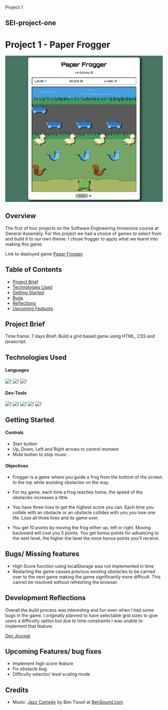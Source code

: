 Project 1
## SEI-project-one
 
# Project 1 - Paper Frogger
 
![PaperFrogger](./Screenshots/in%20game%202.png)
 
## Overview
 
The first of four projects on the Software Engineering Immersive course at General Assembly. For this project we had a choice of games to select from and build it to our own theme. I chose frogger to apply what we learnt into making this game. 
 
Link to deployed game [Paper Frogger](https://matthewccs.github.io/SEI-project-one/) 
 
## Table of Contents
 
- [Project Brief](#project-brief)
- [Technologies Used](#technologies-used)
- [Getting Started](#getting-started)
- [Bugs](#bugs)
- [Reflections](#reflections)
- [Upcoming Features](#upcoming-features)
 
## Project Brief
 
Time frame: 7 days 
Brief: Build a grid based game using HTML, CSS and javascript.  
 
## Technologies Used
 
#### Languages
 
![!](https://img.shields.io/static/v1?style=plastic&logo=HTML5&logoColor=orange&logoWidth=&label=&message=HTML&color=333333)
![!](https://img.shields.io/static/v1?style=plastic&logo=CSS3&logoColor=blue&logoWidth=&label=&message=CSS&color=333333)
![!](https://img.shields.io/static/v1?style=plastic&logo=javascript&logoColor=yellow&logoWidth=&label=&message=JavaScript&color=333333)
 
#### Dev-Tools
 
![!](https://img.shields.io/static/v1?style=plastic&logo=visualstudiocode&logoColor=blue&logoWidth=&label=&message=VSCODE&color=333333)
![!](https://img.shields.io/static/v1?style=plastic&logo=eslint&logoColor=blue&logoWidth=&label=&message=ESLint&color=333333)
![!](https://img.shields.io/static/v1?style=plastic&logo=git&logoColor=orange&logoWidth=&label=&message=git&color=333333)
![!](https://img.shields.io/static/v1?style=plastic&logo=github&logoColor=white&logoWidth=&label=&message=github&color=333333)
![!](https://img.shields.io/static/v1?style=plastic&logo=eslint&logoColor=blue&logoWidth=&label=&message=ESLint&color=333333)
 
 
 
## Getting Started
 
#### Controls
 
- Start button
- Up, Down, Left and Right arrows to control moment
- Mute button to stop music  .
 
#### Objectives
 
- Frogger is a game where you guide a frog from the bottom of the screen to the top while avoiding obstacles on the way. 
 
- For my game, each time a frog reaches home, the speed of the obstacles increases a little.
 
- You have three lives to get the highest score you can. Each time you collide with an obstacle or an obstacle collides with you you lose one life. Lose all three lives and its game over.
 
- You get 10 points by moving the frog either up, left or right. Moving backward will cost you 5 points. You get bonus points for advancing to the next level, the higher the level the more bonus points you'll receive. 
 
## Bugs/ Missing features
 
- High Score function using localStorage was not implemented in time
- Restarting the game causes previous existing obstacles to be carried over to the next game making the game significantly more difficult. This cannot be resolved without refreshing the browser.
 
## Development Reflections
 
Overall the build process was interesting and fun even when I had some bugs in the game. I originally planned to have selectable grid sizes to give users a difficulty option but due to time constraints I was unable to implement that feature.
 
[Dev Journal](DevJournal.md)
 
 
## Upcoming Features/ bug fixes
- Implement high score feature
- Fix obstacle bug
- Difficulty selector/ level scaling mode
 
## Credits
 
- Music: [Jazz Comedy](https://www.bensound.com/royalty-free-music/track/jazz-comedy) by Ben Tissot at [BenSound.com](https://www.bensound.com/free-music-for-youtube-videos)
